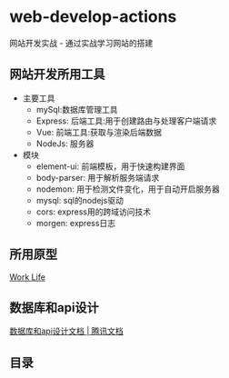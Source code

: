 # web-develop-actions
网站开发实战 - 通过实战学习网站的搭建

## 网站开发所用工具
- 主要工具
    - mySql:数据库管理工具
    - Express: 后端工具:用于创建路由与处理客户端请求
    - Vue: 前端工具:获取与渲染后端数据
    - NodeJs: 服务器
- 模块
  - element-ui: 前端模板，用于快速构建界面
  - body-parser: 用于解析服务端请求
  - nodemon: 用于检测文件变化，用于自动开启服务器
  - mysql: sql的nodejs驱动
  - cors: express用的跨域访问技术
  - morgen: express日志
## 所用原型

[Work Life](https://www.processon.com/view/link/59661847e4b08e72e48a6cf4)

## 数据库和api设计
[数据库和api设计文档 | 腾讯文档](https://docs.qq.com/doc/DZUpwcXZPZUtpVVVM)
## 目录
